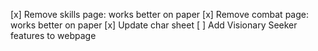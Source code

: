 [x] Remove skills page: works better on paper
[x] Remove combat page: works better on paper
[x] Update char sheet
[ ] Add Visionary Seeker features to webpage